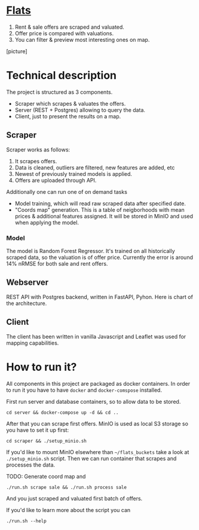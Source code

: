 # [Flats](http://flats.antoniszczepanik.com)

1. Rent & sale offers are scraped and valuated.
2. Offer price is compared with valuations.
3. You can filter & preview most interesting ones on map.

[picture]

# Technical description

The project is structured as 3 components.

- Scraper which scrapes & valuates the offers.
- Server (REST + Postgres) allowing to query the data.
- Client, just to present the results on a map.

## Scraper

Scraper works as follows:
1. It scrapes offers.
2. Data is cleaned, outliers are filtered, new features are added, etc
3. Newest of previously trained models is applied.
4. Offers are uploaded through API.

Additionally one can run one of on demand tasks
- Model training, which will read raw scraped data after specified date.
- "Coords map" generation. This is a table of neigborhoods with mean prices & additional features assigned. 
  It will be stored in MinIO and used when applying the model.

### Model
The model is Random Forest Regressor.
It's trained on all historically scraped data, so the valuation is of offer price.
Currently the error is around 14% nRMSE for both sale and rent offers.

## Webserver
REST API with Postgres backend, written in FastAPI, Pyhon.
Here is chart of the architecture.

## Client
The client has been written in vanilla Javascript and Leaflet was used for mapping capabilities.


# How to run it?

All components in this project are packaged as docker containers.
In order to run it you have to have `docker` and `docker-comspose` installed.

First run server and database containers, so to allow data to be stored.

`cd server && docker-compose up -d && cd ..`

After that you can scrape first offers. MinIO is used as local S3 storage so you have to set it up first:

`cd scraper && ./setup_minio.sh`

If you'd like to mount MinIO elsewhere than `~/flats_buckets` take a look at `./setup_minio.sh` script.
Then we can run container that scrapes and processes the data.

TODO: Generate coord map and 

`./run.sh scrape sale && ./run.sh process sale`

And you just scraped and valuated first batch of offers.

If you'd like to learn more about the script you can

`./run.sh --help`


